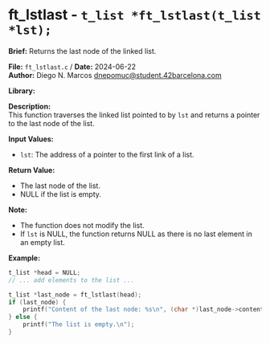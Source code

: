 # ft_lstlast - `t_list *ft_lstlast(t_list *lst);`

**Brief:**
Returns the last node of the linked list.

**File:** `ft_lstlast.c` / **Date:** 2024-06-22  
**Author:** Diego N. Marcos <dnepomuc@student.42barcelona.com>

**Library:**



**Description:**  
This function traverses the linked list pointed to by `lst` and returns a pointer to the last node of the list.

**Input Values:**  
* `lst`: The address of a pointer to the first link of a list.

**Return Value:**  
* The last node of the list.
* NULL if the list is empty.

**Note:**
- The function does not modify the list.
- If `lst` is NULL, the function returns NULL as there is no last element in an empty list.

**Example:**  
```c
t_list *head = NULL;
// ... add elements to the list ...

t_list *last_node = ft_lstlast(head);
if (last_node) {
    printf("Content of the last node: %s\n", (char *)last_node->content);
} else {
    printf("The list is empty.\n");
}

